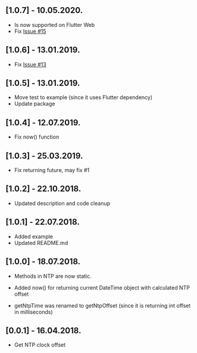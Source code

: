 ## [1.0.7] - 10.05.2020.

- Is now supported on Flutter Web
- Fix [Issue #15](https://github.com/knezzz/ntp/issues/15)

## [1.0.6] - 13.01.2019.

- Fix [Issue #13](https://github.com/knezzz/ntp/issues/13)

## [1.0.5] - 13.01.2019.

- Move test to example (since it uses Flutter dependency)
- Update package

## [1.0.4] - 12.07.2019.

- Fix now() function

## [1.0.3] - 25.03.2019.

- Fix returning future, may fix #1

## [1.0.2] - 22.10.2018.

- Updated description and code cleanup

## [1.0.1] - 22.07.2018.

- Added example
- Updated README.md

## [1.0.0] - 18.07.2018.

- Methods in NTP are now static.
- Added now() for returning current DateTime object with calculated NTP offset

- getNtpTime was renamed to getNtpOffset (since it is returning int offset in milliseconds)

## [0.0.1] - 16.04.2018.

- Get NTP clock offset
